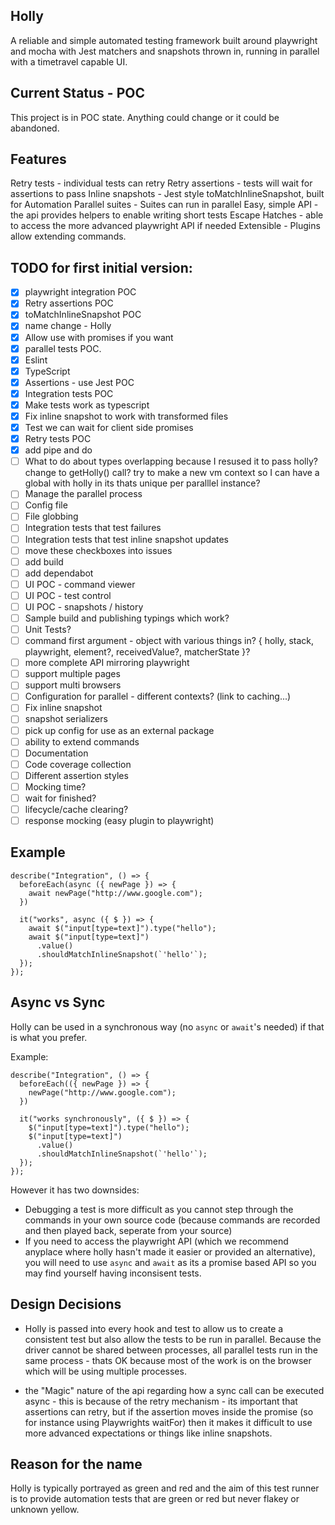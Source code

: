## Holly

A reliable and simple automated testing framework built around playwright and mocha with Jest matchers and snapshots thrown in, running in parallel with a timetravel capable UI.

## Current Status - POC

This project is in POC state. Anything could change or it could be abandoned.

## Features

Retry tests - individual tests can retry
Retry assertions - tests will wait for assertions to pass
Inline snapshots - Jest style toMatchInlineSnapshot, built for Automation
Parallel suites - Suites can run in parallel
Easy, simple API - the api provides helpers to enable writing short tests
Escape Hatches - able to access the more advanced playwright API if needed
Extensible - Plugins allow extending commands.

## TODO for first initial version:

- [x] playwright integration POC
- [x] Retry assertions POC
- [x] toMatchInlineSnapshot POC
- [x] name change - Holly
- [x] Allow use with promises if you want
- [x] parallel tests POC.
- [x] Eslint
- [x] TypeScript
- [x] Assertions - use Jest POC
- [x] Integration tests POC
- [x] Make tests work as typescript
- [x] Fix inline snapshot to work with transformed files
- [x] Test we can wait for client side promises
- [x] Retry tests POC
- [x] add pipe and do
- [ ] What to do about types overlapping because I resused it to pass holly? change to getHolly() call? try to make a new vm context so I can have a global with holly in its thats unique per paralllel instance?
- [ ] Manage the parallel process
- [ ] Config file
- [ ] File globbing
- [ ] Integration tests that test failures
- [ ] Integration tests that test inline snapshot updates
- [ ] move these checkboxes into issues
- [ ] add build
- [ ] add dependabot
- [ ] UI POC - command viewer
- [ ] UI POC - test control
- [ ] UI POC - snapshots / history
- [ ] Sample build and publishing typings which work?
- [ ] Unit Tests?
- [ ] command first argument - object with various things in? { holly, stack, playwright, element?, receivedValue?, matcherState }?
- [ ] more complete API mirroring playwright
- [ ] support multiple pages
- [ ] support multi browsers
- [ ] Configuration for parallel - different contexts? (link to caching...)
- [ ] Fix inline snapshot
- [ ] snapshot serializers
- [ ] pick up config for use as an external package
- [ ] ability to extend commands
- [ ] Documentation
- [ ] Code coverage collection
- [ ] Different assertion styles
- [ ] Mocking time?
- [ ] wait for finished?
- [ ] lifecycle/cache clearing?
- [ ] response mocking (easy plugin to playwright)

## Example

```
describe("Integration", () => {
  beforeEach(async ({ newPage }) => {
    await newPage("http://www.google.com");
  })

  it("works", async ({ $ }) => {
    await $("input[type=text]").type("hello");
    await $("input[type=text]")
      .value()
      .shouldMatchInlineSnapshot(`'hello'`);
  });
});
```

## Async vs Sync

Holly can be used in a synchronous way (no `async` or `await`'s needed) if that is what you prefer.

Example:

```
describe("Integration", () => {
  beforeEach(({ newPage }) => {
    newPage("http://www.google.com");
  })

  it("works synchronously", ({ $ }) => {
    $("input[type=text]").type("hello");
    $("input[type=text]")
      .value()
      .shouldMatchInlineSnapshot(`'hello'`);
  });
});
```

However it has two downsides:

- Debugging a test is more difficult as you cannot step through the commands in your own source code (because commands are recorded and then played back, seperate from your source)
- If you need to access the playwright API (which we recommend anyplace where holly hasn't made it easier or provided an alternative), you will need to use `async` and `await` as its a promise based API so you may find yourself having inconsisent tests.

## Design Decisions

- Holly is passed into every hook and test to allow us to create a consistent test but also allow the tests to be run in parallel. Because the driver cannot be shared between processes, all parallel tests run in the same process - thats OK because most of the work is on the browser which will be using multiple processes.

- the "Magic" nature of the api regarding how a sync call can be executed async - this is because of the retry mechanism - its important that assertions can retry, but if the assertion moves inside the promise (so for instance using Playwrights waitFor) then it makes it difficult to use more advanced expectations or things like inline snapshots.

## Reason for the name

Holly is typically portrayed as green and red and the aim of this test runner is to provide automation tests that are green or red but never flakey or unknown yellow.
